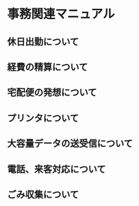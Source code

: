 # 事務関連マニュアル
## 休日出勤について
## 経費の精算について
## 宅配便の発想について
## プリンタについて
## 大容量データの送受信について
## 電話、来客対応について
## ごみ収集について
